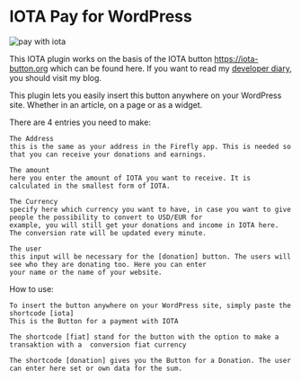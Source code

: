 # IOTA Pay for WordPress

![pay with iota](https://cdn.shortpixel.ai/client/q_glossy,ret_img,w_1536/https://short-aktien.de/wp-content/uploads/2021/06/IOTA-Pay-WordPress-PlugIn-1536x865.png)

This IOTA plugin works on the basis of the IOTA button https://iota-button.org which can be found here. If you want to read my [developer diary](https://short-aktien.de/iota-pay-wordpress-plugin-spenden-woocommerce/), you should visit my blog.

This plugin lets you easily insert this button anywhere on your WordPress site. Whether in an article, on a page or as a widget.
		
There are 4 entries you need to make: 

		
	The Address
	this is the same as your address in the Firefly app. This is needed so that you can receive your donations and earnings.
		 
	The amount
	here you enter the amount of IOTA you want to receive. It is calculated in the smallest form of IOTA.
		 
	The Currency
	specify here which currency you want to have, in case you want to give people the possibility to convert to USD/EUR for 		 
	example, you will still get your donations and income in IOTA here. The conversion rate will be updated every minute.
		 
	The user
	this input will be necessary for the [donation] button. The users will see who they are donating too. Here you can enter
	your name or the name of your website.

How to use:
	 
	To insert the button anywhere on your WordPress site, simply paste the shortcode [iota]
	This is the Button for a payment with IOTA
		 
	The shortcode [fiat] stand for the button with the option to make a transaktion with a  conversion fiat currency 
		
	The shortcode [donation] gives you the Button for a Donation. The user can enter here set or own data for the sum.
